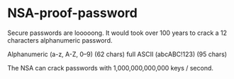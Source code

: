 NSA-proof-password
==================

Secure passwords are looooong. It would took over 100 years to crack a 12 characters alphanumeric password.

Alphanumeric (a-z, A-Z, 0–9) (62 chars)
full ASCII (abcABC!123) (95 chars)

The NSA can crack passwords with 1,000,000,000,000 keys / second.